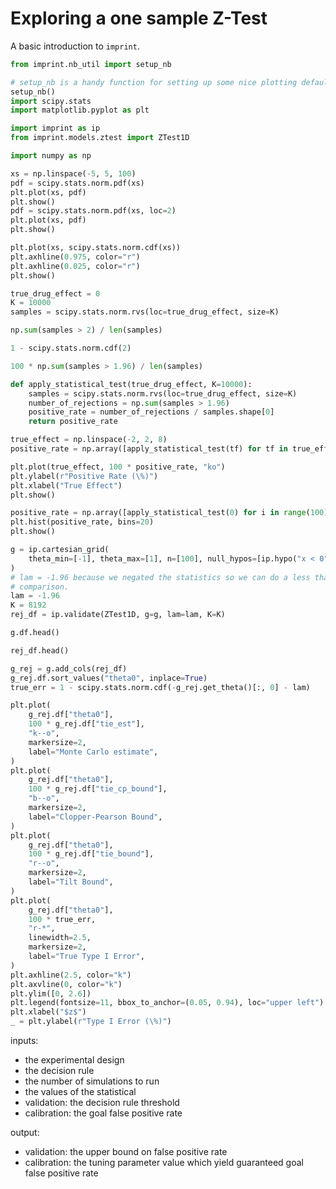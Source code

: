 # Exploring a one sample Z-Test

A basic introduction to `imprint`.

```python
from imprint.nb_util import setup_nb

# setup_nb is a handy function for setting up some nice plotting defaults.
setup_nb()
import scipy.stats
import matplotlib.pyplot as plt

import imprint as ip
from imprint.models.ztest import ZTest1D
```

```python
import numpy as np

xs = np.linspace(-5, 5, 100)
pdf = scipy.stats.norm.pdf(xs)
plt.plot(xs, pdf)
plt.show()
pdf = scipy.stats.norm.pdf(xs, loc=2)
plt.plot(xs, pdf)
plt.show()
```

```python
plt.plot(xs, scipy.stats.norm.cdf(xs))
plt.axhline(0.975, color="r")
plt.axhline(0.025, color="r")
plt.show()
```

```python
true_drug_effect = 0
K = 10000
samples = scipy.stats.norm.rvs(loc=true_drug_effect, size=K)
```

```python
np.sum(samples > 2) / len(samples)
```

```python
1 - scipy.stats.norm.cdf(2)
```

```python
100 * np.sum(samples > 1.96) / len(samples)
```

```python
def apply_statistical_test(true_drug_effect, K=10000):
    samples = scipy.stats.norm.rvs(loc=true_drug_effect, size=K)
    number_of_rejections = np.sum(samples > 1.96)
    positive_rate = number_of_rejections / samples.shape[0]
    return positive_rate
```

```python
true_effect = np.linspace(-2, 2, 8)
positive_rate = np.array([apply_statistical_test(tf) for tf in true_effect])
```

```python
plt.plot(true_effect, 100 * positive_rate, "ko")
plt.ylabel(r"Positive Rate (\%)")
plt.xlabel("True Effect")
plt.show()
```

```python
positive_rate = np.array([apply_statistical_test(0) for i in range(100)])
plt.hist(positive_rate, bins=20)
plt.show()
```

```python
g = ip.cartesian_grid(
    theta_min=[-1], theta_max=[1], n=[100], null_hypos=[ip.hypo("x < 0")]
)
# lam = -1.96 because we negated the statistics so we can do a less than
# comparison.
lam = -1.96
K = 8192
rej_df = ip.validate(ZTest1D, g=g, lam=lam, K=K)
```

```python
g.df.head()
```

```python
rej_df.head()
```

```python
g_rej = g.add_cols(rej_df)
g_rej.df.sort_values("theta0", inplace=True)
true_err = 1 - scipy.stats.norm.cdf(-g_rej.get_theta()[:, 0] - lam)

plt.plot(
    g_rej.df["theta0"],
    100 * g_rej.df["tie_est"],
    "k--o",
    markersize=2,
    label="Monte Carlo estimate",
)
plt.plot(
    g_rej.df["theta0"],
    100 * g_rej.df["tie_cp_bound"],
    "b--o",
    markersize=2,
    label="Clopper-Pearson Bound",
)
plt.plot(
    g_rej.df["theta0"],
    100 * g_rej.df["tie_bound"],
    "r--o",
    markersize=2,
    label="Tilt Bound",
)
plt.plot(
    g_rej.df["theta0"],
    100 * true_err,
    "r-*",
    linewidth=2.5,
    markersize=2,
    label="True Type I Error",
)
plt.axhline(2.5, color="k")
plt.axvline(0, color="k")
plt.ylim([0, 2.6])
plt.legend(fontsize=11, bbox_to_anchor=(0.05, 0.94), loc="upper left")
plt.xlabel("$z$")
_ = plt.ylabel(r"Type I Error (\%)")
```

inputs:
- the experimental design
- the decision rule
- the number of simulations to run
- the values of the statistical
- validation: the decision rule threshold
- calibration: the goal false positive rate

output:
- validation: the upper bound on false positive rate 
- calibration: the tuning parameter value which yield guaranteed goal false positive rate
